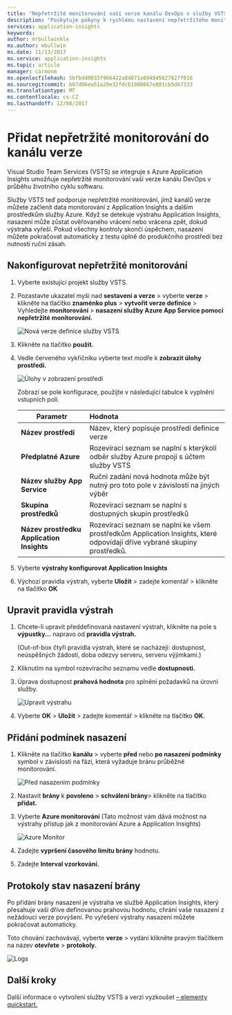 ```yaml
---
title: "Nepřetržité monitorování vaší verze kanálu DevOps s služby VSTS a Azure Application Insights | Microsoft Docs"
description: "Poskytuje pokyny k rychlému nastavení nepřetržitého monitorování pomocí Application Insights"
services: application-insights
keywords: 
author: mrbullwinkle
ms.author: mbullwin
ms.date: 11/13/2017
ms.service: application-insights
ms.topic: article
manager: carmonm
ms.openlocfilehash: 5bfbdd0033f966422a84071a694845627827f016
ms.sourcegitcommit: b07d06ea51a20e32fdc61980667e801cb5db7333
ms.translationtype: MT
ms.contentlocale: cs-CZ
ms.lasthandoff: 12/08/2017
---
```

# <a name="add-continuous-monitoring-to-your-release-pipeline"></a>Přidat nepřetržité monitorování do kanálu verze

Visual Studio Team Services (VSTS) se integruje s Azure Application Insights umožňuje nepřetržité monitorování vaší verze kanálu DevOps v průběhu životního cyklu softwaru. 

Služby VSTS teď podporuje nepřetržité monitorování, jímž kanálů verze můžete začlenit data monitorování z Application Insights a dalším prostředkům služby Azure. Když se detekuje výstrahu Application Insights, nasazení může zůstat ověřovaného vrácení nebo vrácena zpět, dokud výstraha vyřeší. Pokud všechny kontroly skončí úspěchem, nasazení můžete pokračovat automaticky z testu úplně do produkčního prostředí bez nutnosti ruční zásah. 

## <a name="configure-continuous-monitoring"></a>Nakonfigurovat nepřetržité monitorování

1. Vyberte existující projekt služby VSTS.

2. Pozastavte ukazatel myši nad **sestavení a verze** > vyberte **verze** > klikněte na tlačítko **znaménko plus** > **vytvořit verze definice** > Vyhledejte **monitorování** > **nasazení služby Azure App Service pomocí nepřetržité monitorování.**

   ![Nová verze definice služby VSTS](.\media\app-insights-continuous-monitoring\001.png)

3. Klikněte na tlačítko **použít.**

4. Vedle červeného vykřičníku vyberte text modře k **zobrazit úlohy prostředí.**

   ![Úlohy v zobrazení prostředí](.\media\app-insights-continuous-monitoring\002.png)

   Zobrazí se pole konfigurace, použijte v následující tabulce k vyplnění vstupních polí.

    | Parametr        | Hodnota |
   | ------------- |:-----|
   | **Název prostředí**      | Název, který popisuje prostředí definice verze |
   | **Předplatné Azure** | Rozevírací seznam se naplní s kterýkoli odběr služby Azure propojí s účtem služby VSTS|
   | **Název služby App Service** | Ruční zadání nová hodnota může být nutný pro toto pole v závislosti na jiných výběr |
   | **Skupina prostředků**    | Rozevírací seznam se naplní s dostupných skupin prostředků |
   | **Název prostředku Application Insights** | Rozevírací seznam se naplní ke všem prostředkům Application Insights, které odpovídají dříve vybrané skupiny prostředků.

5. Vyberte **výstrahy konfigurovat Application Insights**

6. Výchozí pravidla výstrah, vyberte **Uložit** > zadejte komentář > klikněte na tlačítko **OK**

## <a name="modify-alert-rules"></a>Upravit pravidla výstrah

1. Chcete-li upravit předdefinovaná nastavení výstrah, klikněte na pole s **výpustky...**  napravo od **pravidla výstrah.**

   (Out-of-box čtyři pravidla výstrah, které se nacházejí: dostupnost, neúspěšných žádostí, doba odezvy serveru, serveru výjimkami.)

2. Kliknutím na symbol rozevíracího seznamu vedle **dostupnosti.**

3. Úprava dostupnost **prahová hodnota** pro splnění požadavků na úrovni služby.

   ![Upravit výstrahu](.\media\app-insights-continuous-monitoring\003.png)

4. Vyberte **OK** > **Uložit** > zadejte komentář > klikněte na tlačítko **OK.**

## <a name="add-deployment-conditions"></a>Přidání podmínek nasazení

1. Klikněte na tlačítko **kanálu** > vyberte **před** nebo **po nasazení podmínky** symbol v závislosti na fázi, která vyžaduje bránu průběžné monitorování.

   ![Před nasazením podmínky](.\media\app-insights-continuous-monitoring\004.png)

2. Nastavit **brány** k **povoleno** > **schválení brány**> klikněte na tlačítko **přidat.**

3. Vyberte **Azure monitorování** (Tato možnost vám dává možnost na výstrahy přístup jak z monitorování Azure a Application Insights)

    ![Azure Monitor](.\media\app-insights-continuous-monitoring\005.png)

4. Zadejte **vypršení časového limitu brány** hodnotu.

5. Zadejte **Interval vzorkování.**

## <a name="deployment-gate-status-logs"></a>Protokoly stav nasazení brány

Po přidání brány nasazení je výstraha ve službě Application Insights, který přesahuje vaší dříve definovanou prahovou hodnotu, chrání vaše nasazení z nežádoucí verze povýšení. Po vyřešení výstrahy nasazení můžete pokračovat automaticky.

Toto chování zachovávají, vyberte **verze** > vydání klikněte pravým tlačítkem na název **otevřete** > **protokoly.**

![Logs](.\media\app-insights-continuous-monitoring\006.png)

## <a name="next-steps"></a>Další kroky

Další informace o vytvoření služby VSTS a verzi vyzkoušet [– elementy quickstart.](https://docs.microsoft.com/vsts/build-release/)
